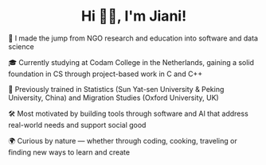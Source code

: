 <div align="center">

# Hi 👋🏼, I'm Jiani!

</div
  
🔁 I made the jump from NGO research and education into software and data science

🎓 Currently studying at Codam College in the Netherlands, gaining a solid foundation in CS through project-based work in C and C++

🧠 Previously trained in Statistics (Sun Yat-sen University & Peking University, China) and Migration Studies (Oxford University, UK)

🛠 Most motivated by building tools through software and AI that address real-world needs and support social good

🌍 Curious by nature — whether through coding, cooking, traveling or finding new ways to learn and create

